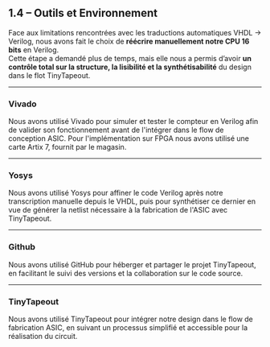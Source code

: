 ##  1.4 – Outils et Environnement

Face aux limitations rencontrées avec les traductions automatiques VHDL → Verilog, nous avons fait le choix de **réécrire manuellement notre CPU 16 bits** en Verilog.  
Cette étape a demandé plus de temps, mais elle nous a permis d’avoir **un contrôle total sur la structure, la lisibilité et la synthétisabilité** du design dans le flot TinyTapeout.

---

### Vivado

Nous avons utilisé Vivado pour simuler et tester le compteur en Verilog afin de valider son fonctionnement avant de l'intégrer dans le flow de conception ASIC. Pour l'implémentation sur FPGA nous avons utilisé une carte Artix 7, fournit par le magasin. 


---

### Yosys

Nous avons utilisé Yosys pour affiner le code Verilog après notre transcription manuelle depuis le VHDL, puis pour synthétiser ce dernier en vue de générer la netlist nécessaire à la fabrication de l'ASIC avec TinyTapeout.



---

### Github

Nous avons utilisé GitHub pour héberger et partager le projet TinyTapeout, en facilitant le suivi des versions et la collaboration sur le code source.

---

### TinyTapeout

Nous avons utilisé TinyTapeout pour intégrer notre design dans le flow de fabrication ASIC, en suivant un processus simplifié et accessible pour la réalisation du circuit.

